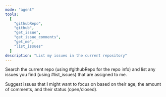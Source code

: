 ```yaml
---
mode: "agent"
tools:
  [
    "githubRepo",
    "github",
    "get_issue",
    "get_issue_comments",
    "get_me",
    "list_issues"
  ]
description: "List my issues in the current repository"
---
```


Search the current repo (using #githubRepo for the repo info) and list any issues you find (using #list_issues) that are assigned to me.

Suggest issues that I might want to focus on based on their age, the amount of comments, and their status (open/closed).
